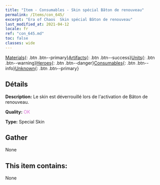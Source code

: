 ```yaml
---
title: "Item - Consumables - Skin spécial Bâton de renouveau"
permalink: /Items/con_645/
excerpt: "Era of Chaos  Skin spécial Bâton de renouveau"
last_modified_at: 2021-04-12
locale: fr
ref: "con_645.md"
toc: false
classes: wide
---
```

 [Materials](/fr/Items/){: .btn .btn--primary}[Artifacts](/fr/Items/Artifacts/){: .btn .btn--success}[Units](/fr/Items/Units/){: .btn .btn--warning}[Heroes](/fr/Items/Heroes/){: .btn .btn--danger}[Consumables](/fr/Items/Consumables/){: .btn .btn--info}[Unknown](/fr/Items/Unknown/){: .btn .btn--primary}

## Détails
 **Description:** Le skin est déverrouillé lors de l'activation de Bâton de renouveau.

 **Quality:** <span style="color: #DA70D6">OK</span>

 **Type:** Special Skin

## Gather

  None

## This item contains:

  None


